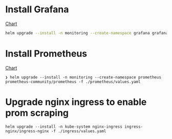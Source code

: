 # Install Grafana

[Chart](https://github.com/grafana/helm-charts/blob/main/charts/grafana/README.md)

```sh
helm upgrade --install -n monitoring --create-namespace grafana grafana/grafana -f ./grafana/values.yaml
```

# Install Prometheus

[Chart](https://github.com/prometheus-community/helm-charts)

```
❯ helm upgrade --install -n monitoring --create-namespace prometheus prometheus-community/prometheus -f ./prometheus/values.yaml
```

# Upgrade nginx ingress to enable prom scraping

```
helm upgrade --install -n kube-system nginx-ingress ingress-nginx/ingress-nginx -f ./ingress/values.yaml
```

